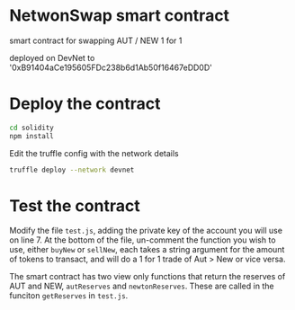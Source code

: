 # NetwonSwap smart contract
smart contract for swapping AUT / NEW 1 for 1

deployed on DevNet to '0xB91404aCe195605FDc238b6d1Ab50f16467eDD0D'

# Deploy the contract

```bash
cd solidity
npm install
```

Edit the truffle config with the network details

```bash
truffle deploy --network devnet
```

# Test the contract

Modify the file `test.js`, adding the private key of the account you will use on line 7.
At the bottom of the file, un-comment the function you wish to use, either `buyNew` or `sellNew`, each takes a string argument for the amount of tokens to transact, and will do a 1 for 1 trade of Aut > New or vice versa.

The smart contract has two view only functions that return the reserves of AUT and NEW, `autReserves` and `newtonReserves`. These are called in the funciton `getReserves` in `test.js`.


